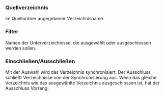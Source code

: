 ### Quellverzeichnis

Im Quellordner angegebener Verzeichnisname.

### Filter

Namen der Unterverzeichnisse, die ausgewählt oder ausgeschlossen werden sollen.

### Einschließen/Ausschließen

Mit der Auswahl wird das Verzeichnis synchronisiert. Der Ausschluss schließt Verzeichnisse von der Synchronisierung aus. Wenn das gleiche Verzeichnis wie das ausgewählte Verzeichnis ausgeschlossen ist, hat der Ausschluss Vorrang.